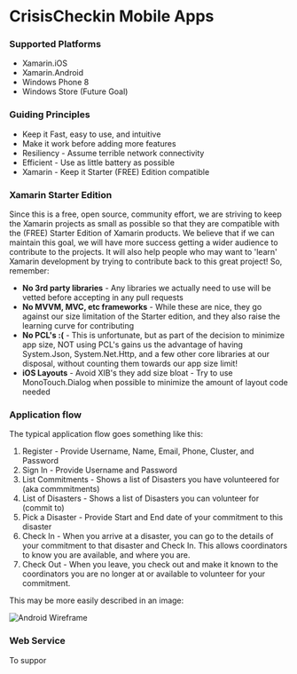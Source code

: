# CrisisCheckin Mobile Apps


### Supported Platforms
 - Xamarin.iOS
 - Xamarin.Android
 - Windows Phone 8
 - Windows Store (Future Goal)
 
### Guiding Principles
 - Keep it Fast, easy to use, and intuitive
 - Make it work before adding more features
 - Resiliency - Assume terrible network connectivity
 - Efficient - Use as little battery as possible
 - Xamarin - Keep it Starter (FREE) Edition compatible
 
### Xamarin Starter Edition
Since this is a free, open source, community effort, we are striving to keep the Xamarin projects as small as possible so that they are compatible with the (FREE) Starter Edition of Xamarin products.  We believe that if we can maintain this goal, we will have more success getting a wider audience to contribute to the projects.  It will also help people who may want to 'learn' Xamarin development by trying to contribute back to this great project! So, remember:
 - **No 3rd party libraries** - Any libraries we actually need to use will be vetted before accepting in any pull requests
 - **No MVVM, MVC, etc frameworks** - While these are nice, they go against our size limitation of the Starter edition, and they also raise the learning curve for contributing
 - **No PCL's :(** - This is unfortunate, but as part of the decision to minimize app size, NOT using PCL's gains us the advantage of having System.Json, System.Net.Http, and a few other core libraries at our disposal, without counting them towards our app size limit!
 - **iOS Layouts** - Avoid XIB's they add size bloat - Try to use MonoTouch.Dialog when possible to minimize the amount of layout code needed

### Application flow
The typical application flow goes something like this:
1. Register - Provide Username, Name, Email, Phone, Cluster, and Password
2. Sign In - Provide Username and Password
3. List Commitments - Shows a list of Disasters you have volunteered for (aka commmitments)
4. List of Disasters - Shows a list of Disasters you can volunteer for (commit to)
5. Pick a Disaster - Provide Start and End date of your commitment to this disaster
6. Check In - When you arrive at a disaster, you can go to the details of your commitment to that disaster and Check In.  This allows coordinators to know you are available, and where you are.
7. Check Out - When you leave, you check out and make it known to the coordinators you are no longer at or available to volunteer for your commitment.

This may be more easily described in an image:

![Android Wireframe](../resources/Wireframe-Android.png)


### Web Service

To suppor